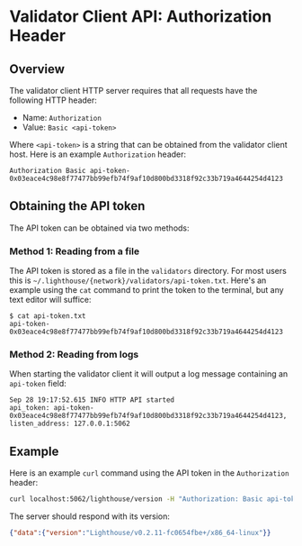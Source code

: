 # Validator Client API: Authorization Header

## Overview

The validator client HTTP server requires that all requests have the following
HTTP header:

- Name: `Authorization`
- Value: `Basic <api-token>`

Where `<api-token>` is a string that can be obtained from the validator client
host. Here is an example `Authorization` header:

```
Authorization Basic api-token-0x03eace4c98e8f77477bb99efb74f9af10d800bd3318f92c33b719a4644254d4123
```

## Obtaining the API token

The API token can be obtained via two methods:

### Method 1: Reading from a file

The API token is stored as a file in the `validators` directory. For most users
this is `~/.lighthouse/{network}/validators/api-token.txt`. Here's an
example using the `cat` command to print the token to the terminal, but any
text editor will suffice:

```
$ cat api-token.txt
api-token-0x03eace4c98e8f77477bb99efb74f9af10d800bd3318f92c33b719a4644254d4123
```

### Method 2: Reading from logs

When starting the validator client it will output a log message containing an
`api-token` field:

```
Sep 28 19:17:52.615 INFO HTTP API started                        api_token: api-token-0x03eace4c98e8f77477bb99efb74f9af10d800bd3318f92c33b719a4644254d4123, listen_address: 127.0.0.1:5062
```

## Example

Here is an example `curl` command using the API token in the `Authorization` header:

```bash
curl localhost:5062/lighthouse/version -H "Authorization: Basic api-token-0x03eace4c98e8f77477bb99efb74f9af10d800bd3318f92c33b719a4644254d4123"
```

The server should respond with its version:

```json
{"data":{"version":"Lighthouse/v0.2.11-fc0654fbe+/x86_64-linux"}}
```

